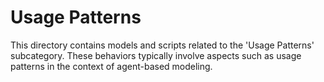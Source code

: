 # Usage Patterns

This directory contains models and scripts related to the 'Usage Patterns' subcategory. These behaviors typically involve aspects such as usage patterns in the context of agent-based modeling.

